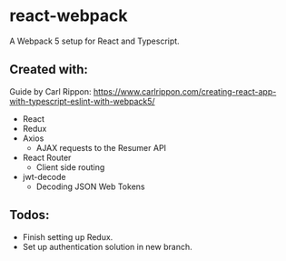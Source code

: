 # react-webpack

A Webpack 5 setup for React and Typescript.

## Created with:

Guide by Carl Rippon: https://www.carlrippon.com/creating-react-app-with-typescript-eslint-with-webpack5/

- React
- Redux
- Axios
  - AJAX requests to the Resumer API
- React Router
  - Client side routing
- jwt-decode
  - Decoding JSON Web Tokens

## Todos:

- Finish setting up Redux.
- Set up authentication solution in new branch.
